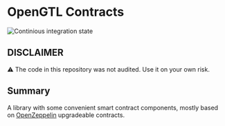 # OpenGTL Contracts

![Continious integration state](https://github.com/OpenGTL/OpenGTL-contracts/actions/workflows/ci.yml/badge.svg)

## DISCLAIMER

⚠️ The code in this repository was not audited. Use it on your own risk.

## Summary

A library with some convenient smart contract components, mostly based on [OpenZeppelin](https://github.com/OpenZeppelin/openzeppelin-contracts-upgradeable) upgradeable contracts.
